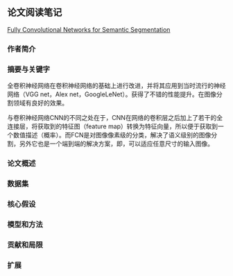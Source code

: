 ## 论文阅读笔记 
[Fully Convolutional Networks for Semantic Segmentation](https://arxiv.org/abs/1411.4038)

### 作者简介

### 摘要与关键字
全卷积神经网络在卷积神经网络的基础上进行改进，并将其应用到当时流行的神经网络（VGG net，Alex net，GoogleLeNet）。获得了不错的性能提升。在图像分割领域有良好的效果。
 
与卷积神经网络CNN的不同之处在于，CNN在网络的卷积层之后加上了若干的全连接层，将获取到的特征图（feature map）转换为特征向量，所以便于获取到一个数值描述（概率）。而FCN是对图像像素级的分类，解决了语义级别的图像分割，另外它也是一个端到端的解决方案，即，可以适应任意尺寸的输入图像。
### 论文概述

### 数据集

### 核心假设

### 模型和方法

### 贡献和局限

### 扩展


